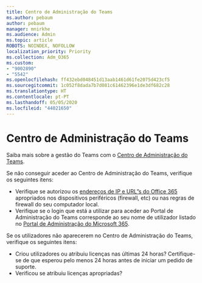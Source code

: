```yaml
---
title: Centro de Administração do Teams
ms.author: pebaum
author: pebaum
manager: mnirkhe
ms.audience: Admin
ms.topic: article
ROBOTS: NOINDEX, NOFOLLOW
localization_priority: Priority
ms.collection: Adm_O365
ms.custom:
- "9002890"
- "5542"
ms.openlocfilehash: ff432ebd048451d13aab1461d61fe2075d423cf5
ms.sourcegitcommit: 1c052f8dada7b7d081c61462396e1de3df682c28
ms.translationtype: HT
ms.contentlocale: pt-PT
ms.lasthandoff: 05/05/2020
ms.locfileid: "44021650"
---
```

# <a name="teams-admin-center"></a>Centro de Administração do Teams

Saiba mais sobre a gestão do Teams com o [Centro de Administração do Teams](https://docs.microsoft.com/microsoftteams/manage-teams-skypeforbusiness-admin-center).

Se não conseguir aceder ao Centro de Administração do Teams, verifique os seguintes itens:

- Verifique se autorizou os [endereços de IP e URL”s do Office 365](https://docs.microsoft.com/Office365/Enterprise/office-365-ip-web-service) apropriados nos dispositivos periféricos (firewall, etc) ou nas regras de firewall do seu computador local.
- Verifique se o login que está a utilizar para aceder ao Portal de Administração do Teams corresponde ao seu nome de utilizador listado no [Portal de Administração do Microsoft 365](https://admin.microsoft.com/Adminportal/Home?source=applauncher#/users).

Se os utilizadores não aparecerem no Centro de Administração do Teams, verifique os seguintes itens:

- Criou utilizadores ou atribuiu licenças nas últimas 24 horas? Certifique-se de que esperou pelo menos 24 horas antes de iniciar um pedido de suporte.
- Verificou se atribuiu licenças apropriadas? 
